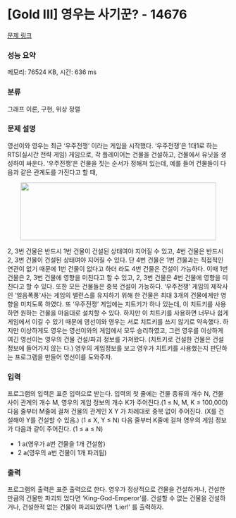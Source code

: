 # [Gold III] 영우는 사기꾼? - 14676 

[문제 링크](https://www.acmicpc.net/problem/14676) 

### 성능 요약

메모리: 76524 KB, 시간: 636 ms

### 분류

그래프 이론, 구현, 위상 정렬

### 문제 설명

<p>영선이와 영우는 최근 ‘우주전쟁’ 이라는 게임을 시작했다. ‘우주전쟁’은 1대1로 하는 RTS(실시간 전략 게임) 게임으로, 각 플레이어는 건물을 건설하고, 건물에서 유닛을 생성하여 싸운다. ‘우주전쟁’은 건물을 짓는 순서가 정해져 있는데, 예를 들어 건물들이 다음과 같은 관계도를 가진다고 할 때,</p>

<p style="text-align: center;"><img alt="" src="https://onlinejudgeimages.s3-ap-northeast-1.amazonaws.com/problem/14676/1.png" style="height:131px; width:444px"></p>

<p>2, 3번 건물은 반드시 1번 건물이 건설된 상태여야 지어질 수 있고, 4번 건물은 반드시 2, 3번 건물이 건설된 상태여야 지어질 수 있다. 단 4번 건물은 1번 건물과는 직접적인 연관이 없기 때문에 1번 건물이 없다고 하더 라도 4번 건물은 건설이 가능하다. 이때 1번 건물은 2, 3번 건물에 영향을 미친다고 할 수 있고, 2, 3번 건물은 4번 건물에 영향을 미친다고 할 수 있다. 또한 모든 건물들은 중복 건설이 가능하다. ‘우주전쟁’ 게임의 제작사 인 ‘얼음폭풍’사는 게임의 밸런스를 유지하기 위해 한 건물은 최대 3개의 건물에게만 영향을 미치도록 하였다. 또 ‘우주전쟁’ 게임에는 치트키가 하나 있는데, 이 치트키를 사용하면 원하는 건물을 마음대로 설치할 수 있다. 하지만 이 치트키를 사용하면 너무나 쉽게 게임에서 이길 수 있기 때문에 영선이와 영우는 서로 치트키를 쓰지 않기로 약속했다. 하지만 이상하게도 영우는 영선이와의 게임에서 모두 승리하였고, 그런 영우를 이상하게 여긴 영선이는 영우의 건물 건설/파괴 정보를 가져왔다. (치트키로 건설한 건물은 건설 정보에 들어가지 않는 다.) 영우의 게임정보를 보고 영우가 치트키를 사용했는지 판단하는 프로그램을 만들어 영선이를 도와주자.</p>

### 입력 

 <p>프로그램의 입력은 표준 입력으로 받는다. 입력의 첫 줄에는 건물 종류의 개수 N, 건물 사이 관계의 개수 M, 영우의 게임 정보의 개수 K가 주어진다.(1 ≤ N, M, K ≤ 100,000) 다음 줄부터 M줄에 걸쳐 건물의 관계인 X Y 가 차례대로 중복 없이 주어진다. (X를 건설해야 Y를 건설할 수 있음.) (1 ≤ X, Y ≤ N) 다음 줄부터 K줄에 걸쳐 영우의 게임 정보가 다음과 같이 주어진다. (1 ≤ a ≤ N)</p>

<ul>
	<li>1 a(영우가 a번 건물을 1개 건설함)</li>
	<li>2 a(영우의 a번 건물이 1개 파괴됨)</li>
</ul>

### 출력 

 <p>프로그램의 출력은 표준 출력으로 한다. 영우가 정상적으로 건물을 건설하거나, 건설한 만큼의 건물만 파괴되 었다면 ‘King-God-Emperor’를. 건설할 수 없는 건물을 건설하거나, 건설한적 없는 건물이 파괴되었다면 ‘Lier!’ 를 출력하자.</p>

